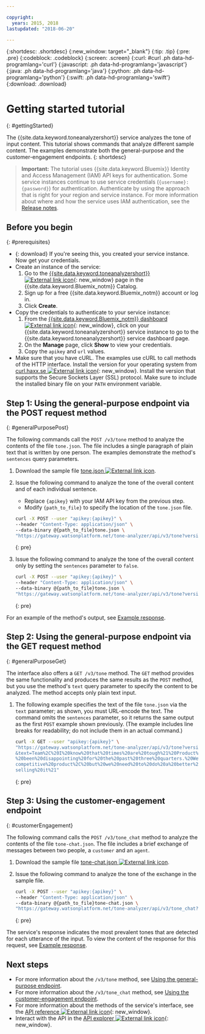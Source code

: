 ```yaml
---

copyright:
  years: 2015, 2018
lastupdated: "2018-06-20"

---
```


{:shortdesc: .shortdesc}
{:new_window: target="_blank"}
{:tip: .tip}
{:pre: .pre}
{:codeblock: .codeblock}
{:screen: .screen}
{:curl: #curl .ph data-hd-programlang='curl'}
{:javascript: .ph data-hd-programlang='javascript'}
{:java: .ph data-hd-programlang='java'}
{:python: .ph data-hd-programlang='python'}
{:swift: .ph data-hd-programlang='swift'}
{:download: .download}

# Getting started tutorial
{: #gettingStarted}

The {{site.data.keyword.toneanalyzershort}} service analyzes the tone of input content. This tutorial shows commands that analyze different sample content. The examples demonstrate both the general-purpose and the customer-engagement endpoints.
{: shortdesc}

> **Important:** The tutorial uses {{site.data.keyword.Bluemix}} Identity and Access Management (IAM) API keys for authentication. Some service instances continue to use service credentials (`{username}:{password}`) for authentication. Authenticate by using the approach that is right for your region and service instance. For more information about where and how the service uses IAM authentication, see the [Release notes](/docs/services/tone-analyzer/release-notes.html).

## Before you begin
{: #prerequisites}

-   {: download} If you're seeing this, you created your service instance. Now get your credentials.
- Create an instance of the service:
    1.  Go to the [{{site.data.keyword.toneanalyzershort}} ![External link icon](../../icons/launch-glyph.svg "External link icon")](https://console.{DomainName}/catalog/services/tone-analyzer){: new_window} page in the {{site.data.keyword.Bluemix_notm}} Catalog.
    1.  Sign up for a free {{site.data.keyword.Bluemix_notm}} account or log in.
    1.  Click **Create**.
-   Copy the credentials to authenticate to your service instance:
    1.  From the [{{site.data.keyword.Bluemix_notm}} dashboard ![External link icon](../../icons/launch-glyph.svg "External link icon")](https://console.{DomainName}/dashboard/apps){: new_window}, click on your {{site.data.keyword.toneanalyzershort}} service instance to go to the {{site.data.keyword.toneanalyzershort}} service dashboard page.
    1.  On the **Manage** page, click **Show** to view your credentials.
    1.  Copy the `apikey` and `url` values.
-   Make sure that you have cURL. The examples use cURL to call methods of the HTTP interface. Install the version for your operating system from [curl.haxx.se ![External link icon](../../icons/launch-glyph.svg "External link icon")](https://curl.haxx.se/){: new_window}. Install the version that supports the Secure Sockets Layer (SSL) protocol. Make sure to include the installed binary file on your `PATH` environment variable.

## Step 1: Using the general-purpose endpoint via the POST request method
{: #generalPurposePost}

The following commands call the `POST /v3/tone` method to analyze the contents of the file `tone.json`. The file includes a single paragraph of plain text that is written by one person. The examples demonstrate the method's `sentences` query parameters.

1.  Download the sample file <a target="_blank" href="https://watson-developer-cloud.github.io/doc-tutorial-downloads/tone-analyzer/tone.json" download="tone.json">tone.json <img src="../../icons/launch-glyph.svg" alt="External link icon" title="External link icon" class="style-scope doc-content"></a>.
1.  Issue the following command to analyze the tone of the overall content and of each individual sentence.
    -   Replace `{apikey}` with your IAM API key from the previous step.
    -   Modify `{path_to_file}` to specify the location of the `tone.json` file.

    ```bash
    curl -X POST --user "apikey:{apikey}" \
    --header "Content-Type: application/json" \
    --data-binary @{path_to_file}tone.json \
    "https://gateway.watsonplatform.net/tone-analyzer/api/v3/tone?version=2017-09-21"
    ```
    {: pre}

1.  Issue the following command to analyze the tone of the overall content only by setting the `sentences` parameter to `false`.

    ```bash
    curl -X POST --user "apikey:{apikey}" \
    --header "Content-Type: application/json" \
    --data-binary @{path_to_file}tone.json \
    "https://gateway.watsonplatform.net/tone-analyzer/api/v3/tone?version=2017-09-21&sentences=false" \
    ```
    {: pre}

For an example of the method's output, see [Example response](/docs/services/tone-analyzer/using-tone.html#exampleResponse).

## Step 2: Using the general-purpose endpoint via the GET request method
{: #generalPurposeGet}

The interface also offers a `GET /v3/tone` method. The `GET` method provides the same functionality and produces the same results as the `POST` method, but you use the method's `text` query parameter to specify the content to be analyzed. The method accepts only plain text input.

1.  The following example specifies the text of the file `tone.json` via the `text` parameter; as shown, you must URL-encode the text. The command omits the `sentences` parameter, so it returns the same output as the first `POST` example shown previously. (The example includes line breaks for readability; do not include them in an actual command.)

    ```bash
    curl -X GET --user "apikey:{apikey}" \
    "https://gateway.watsonplatform.net/tone-analyzer/api/v3/tone?version=2017-09-21
    &text=Team%2C%20I%20know%20that%20times%20are%20tough%21%20Product%20sales%20have
    %20been%20disappointing%20for%20the%20past%20three%20quarters.%20We%20have%20a%20
    competitive%20product%2C%20but%20we%20need%20to%20do%20a%20better%20job%20of%20
    selling%20it%21"
    ```
    {: pre}

## Step 3: Using the customer-engagement endpoint
{: #customerEngagement}

The following command calls the `POST /v3/tone_chat` method to analyze the contents of the file `tone-chat.json`. The file includes a brief exchange of messages between two people, a <code>customer</code> and an <code>agent</code>.

1.  Download the sample file <a target="_blank" href="https://watson-developer-cloud.github.io/doc-tutorial-downloads/tone-analyzer/tone-chat.json" download="tone-chat.json">tone-chat.json <img src="../../icons/launch-glyph.svg" alt="External link icon" title="External link icon" class="style-scope doc-content"></a>.
1.  Issue the following command to analyze the tone of the exchange in the sample file.

    ```bash
    curl -X POST --user "apikey:{apikey}" \
    --header "Content-Type: application/json" \
    --data-binary @{path_to_file}tone-chat.json \
    "https://gateway.watsonplatform.net/tone-analyzer/api/v3/tone_chat?version=2017-09-21"
    ```
    {: pre}

The service's response indicates the most prevalent tones that are detected for each utterance of the input. To view the content of the response for this request, see [Example response](/docs/services/tone-analyzer/using-tone-chat.html#exampleResponse).

## Next steps

-   For more information about the `/v3/tone` method, see [Using the general-purpose endpoint](/docs/services/tone-analyzer/using-tone.html).
-   For more information about the `/v3/tone_chat` method, see [Using the customer-engagement endpoint](/docs/services/tone-analyzer/using-tone-chat.html).
-   For more information about the methods of the service's interface, see the [API reference ![External link icon](../../icons/launch-glyph.svg "External link icon")](https://www.ibm.com/watson/developercloud/tone-analyzer/api/v3/){: new_window}.
-   Interact with the API in the [API explorer ![External link icon](../../icons/launch-glyph.svg "External link icon")](https://watson-api-explorer.ng.bluemix.net/apis/tone-analyzer-v3){: new_window}.

